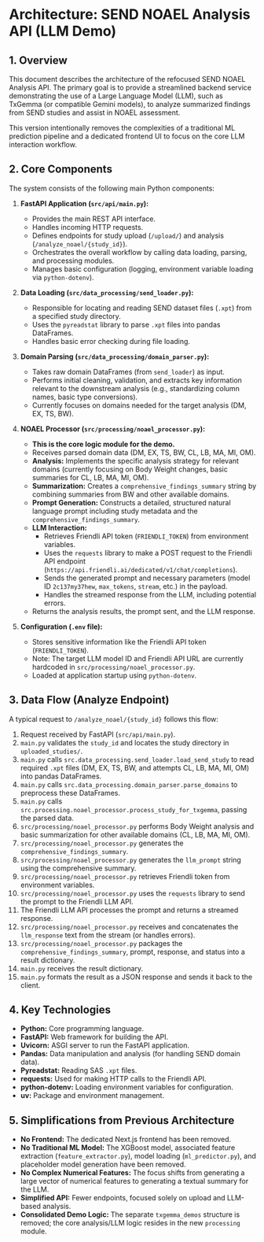 # Architecture: SEND NOAEL Analysis API (LLM Demo)

## 1. Overview

This document describes the architecture of the refocused SEND NOAEL Analysis API. The primary goal is to provide a streamlined backend service demonstrating the use of a Large Language Model (LLM), such as TxGemma (or compatible Gemini models), to analyze summarized findings from SEND studies and assist in NOAEL assessment.

This version intentionally removes the complexities of a traditional ML prediction pipeline and a dedicated frontend UI to focus on the core LLM interaction workflow.

## 2. Core Components

The system consists of the following main Python components:

1.  **FastAPI Application (`src/api/main.py`):**
    *   Provides the main REST API interface.
    *   Handles incoming HTTP requests.
    *   Defines endpoints for study upload (`/upload/`) and analysis (`/analyze_noael/{study_id}`).
    *   Orchestrates the overall workflow by calling data loading, parsing, and processing modules.
    *   Manages basic configuration (logging, environment variable loading via `python-dotenv`).

2.  **Data Loading (`src/data_processing/send_loader.py`):**
    *   Responsible for locating and reading SEND dataset files (`.xpt`) from a specified study directory.
    *   Uses the `pyreadstat` library to parse `.xpt` files into pandas DataFrames.
    *   Handles basic error checking during file loading.

3.  **Domain Parsing (`src/data_processing/domain_parser.py`):**
    *   Takes raw domain DataFrames (from `send_loader`) as input.
    *   Performs initial cleaning, validation, and extracts key information relevant to the downstream analysis (e.g., standardizing column names, basic type conversions).
    *   Currently focuses on domains needed for the target analysis (DM, EX, TS, BW).

4.  **NOAEL Processor (`src/processing/noael_processor.py`):**
    *   **This is the core logic module for the demo.**
    *   Receives parsed domain data (DM, EX, TS, BW, CL, LB, MA, MI, OM).
    *   **Analysis:** Implements the specific analysis strategy for relevant domains (currently focusing on Body Weight changes, basic summaries for CL, LB, MA, MI, OM).
    *   **Summarization:** Creates a `comprehensive_findings_summary` string by combining summaries from BW and other available domains.
    *   **Prompt Generation:** Constructs a detailed, structured natural language prompt including study metadata and the `comprehensive_findings_summary`.
    *   **LLM Interaction:** 
        *   Retrieves Friendli API token (`FRIENDLI_TOKEN`) from environment variables.
        *   Uses the `requests` library to make a POST request to the Friendli API endpoint (`https://api.friendli.ai/dedicated/v1/chat/completions`).
        *   Sends the generated prompt and necessary parameters (model ID `2c137my37hew`, `max_tokens`, `stream`, etc.) in the payload.
        *   Handles the streamed response from the LLM, including potential errors.
    *   Returns the analysis results, the prompt sent, and the LLM response.

5.  **Configuration (`.env` file):**
    *   Stores sensitive information like the Friendli API token (`FRIENDLI_TOKEN`).
    *   Note: The target LLM model ID and Friendli API URL are currently hardcoded in `src/processing/noael_processor.py`.
    *   Loaded at application startup using `python-dotenv`.

## 3. Data Flow (Analyze Endpoint)

A typical request to `/analyze_noael/{study_id}` follows this flow:

1.  Request received by FastAPI (`src/api/main.py`).
2.  `main.py` validates the `study_id` and locates the study directory in `uploaded_studies/`.
3.  `main.py` calls `src.data_processing.send_loader.load_send_study` to read required `.xpt` files (DM, EX, TS, BW, and attempts CL, LB, MA, MI, OM) into pandas DataFrames.
4.  `main.py` calls `src.data_processing.domain_parser.parse_domains` to preprocess these DataFrames.
5.  `main.py` calls `src.processing.noael_processor.process_study_for_txgemma`, passing the parsed data.
6.  `src/processing/noael_processor.py` performs Body Weight analysis and basic summarization for other available domains (CL, LB, MA, MI, OM).
7.  `src/processing/noael_processor.py` generates the `comprehensive_findings_summary`.
8.  `src/processing/noael_processor.py` generates the `llm_prompt` string using the comprehensive summary.
9.  `src/processing/noael_processor.py` retrieves Friendli token from environment variables.
10. `src/processing/noael_processor.py` uses the `requests` library to send the prompt to the Friendli LLM API.
11. The Friendli LLM API processes the prompt and returns a streamed response.
12. `src/processing/noael_processor.py` receives and concatenates the `llm_response` text from the stream (or handles errors).
13. `src/processing/noael_processor.py` packages the `comprehensive_findings_summary`, prompt, response, and status into a result dictionary.
14. `main.py` receives the result dictionary.
15. `main.py` formats the result as a JSON response and sends it back to the client.

## 4. Key Technologies

*   **Python:** Core programming language.
*   **FastAPI:** Web framework for building the API.
*   **Uvicorn:** ASGI server to run the FastAPI application.
*   **Pandas:** Data manipulation and analysis (for handling SEND domain data).
*   **Pyreadstat:** Reading SAS `.xpt` files.
*   **requests:** Used for making HTTP calls to the Friendli API.
*   **python-dotenv:** Loading environment variables for configuration.
*   **uv:** Package and environment management.

## 5. Simplifications from Previous Architecture

*   **No Frontend:** The dedicated Next.js frontend has been removed.
*   **No Traditional ML Model:** The XGBoost model, associated feature extraction (`feature_extractor.py`), model loading (`ml_predictor.py`), and placeholder model generation have been removed.
*   **No Complex Numerical Features:** The focus shifts from generating a large vector of numerical features to generating a textual summary for the LLM.
*   **Simplified API:** Fewer endpoints, focused solely on upload and LLM-based analysis.
*   **Consolidated Demo Logic:** The separate `txgemma_demos` structure is removed; the core analysis/LLM logic resides in the new `processing` module. 
